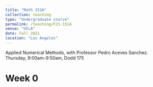 ```yaml
---
title: "Math 151A"
collection: teaching
type: "Undergraduate course"
permalink: /teaching/F21-151A
venue: "UCLA"
date: Fall 2021
location: "Los Angeles"
---
```

Applied Numerical Methods, with Professor Pedro Aceves Sanchez. \
Thursday, 9:00am-9:50am, Dodd 175

Week 0
======
